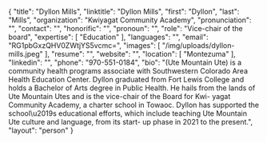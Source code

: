 {
  "title": "Dyllon Mills",
  "linktitle": "Dyllon Mills",
  "first": "Dyllon",
  "last": "Mills",
  "organization": "Kwiyagat Community Academy",
  "pronunciation": "",
  "contact": "",
  "honorific": "",
  "pronoun": "",
  "role": "Vice-chair of the board",
  "expertise": [
    "Education"
  ],
  "languages": "",
  "email": "RG1pbGxzQHV0ZWtjYS5vcmc=",
  "images": [
    "/img/uploads/dyllon-mills.jpeg"
  ],
  "resume": "",
  "website": "",
  "location": [
    "Montezuma"
  ],
  "linkedin": "",
  "phone": "970-551-0184",
  "bio": "(Ute Mountain Ute) is a community health programs associate with Southwestern Colorado Area Health Education Center. Dyllon graduated from Fort Lewis College and holds a Bachelor of Arts degree in Public Health. He hails from the lands of Ute Mountain Utes and is the vice-chair of the Board for Kwi- yagat Community Academy, a charter school in Towaoc. Dyllon has supported the school\u2019s educational efforts, which include teaching Ute Mountain Ute culture and language, from its start- up phase in 2021 to the present.",
  "layout": "person"
}
